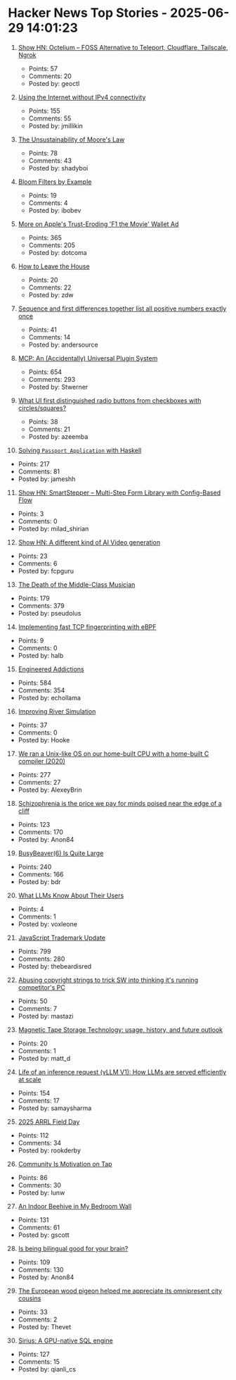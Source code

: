 # Hacker News Top Stories - 2025-06-29 14:01:23

1. [Show HN: Octelium – FOSS Alternative to Teleport, Cloudflare, Tailscale, Ngrok](https://github.com/octelium/octelium)
   - Points: 57
   - Comments: 20
   - Posted by: geoctl

2. [Using the Internet without IPv4 connectivity](https://jamesmcm.github.io/blog/no-ipv4/)
   - Points: 155
   - Comments: 55
   - Posted by: jmillikin

3. [The Unsustainability of Moore's Law](https://bzolang.blog/p/the-unsustainability-of-moores-law)
   - Points: 78
   - Comments: 43
   - Posted by: shadyboi

4. [Bloom Filters by Example](https://llimllib.github.io/bloomfilter-tutorial/)
   - Points: 19
   - Comments: 4
   - Posted by: ibobev

5. [More on Apple's Trust-Eroding 'F1 the Movie' Wallet Ad](https://daringfireball.net/2025/06/more_on_apples_trust-eroding_f1_the_movie_wallet_ad)
   - Points: 365
   - Comments: 205
   - Posted by: dotcoma

6. [How to Leave the House](https://buttondown.com/monteiro/archive/how-to-leave-the-house/)
   - Points: 20
   - Comments: 22
   - Posted by: zdw

7. [Sequence and first differences together list all positive numbers exactly once](https://oeis.org/A005228)
   - Points: 41
   - Comments: 14
   - Posted by: andersource

8. [MCP: An (Accidentally) Universal Plugin System](https://worksonmymachine.substack.com/p/mcp-an-accidentally-universal-plugin)
   - Points: 654
   - Comments: 293
   - Posted by: Stwerner

9. [What UI first distinguished radio buttons from checkboxes with circles/squares?](https://retrocomputing.stackexchange.com/questions/31806/what-ui-first-distinguished-radio-buttons-from-checkboxes-with-circles-and-squar)
   - Points: 38
   - Comments: 21
   - Posted by: azeemba

10. [Solving `Passport Application` with Haskell](https://jameshaydon.github.io/passport/)
   - Points: 217
   - Comments: 81
   - Posted by: jameshh

11. [Show HN: SmartStepper – Multi-Step Form Library with Config-Based Flow](https://github.com/Miladxsar23/smartstepper)
   - Points: 3
   - Comments: 0
   - Posted by: milad_shirian

12. [Show HN: A different kind of AI Video generation](undefined)
   - Points: 23
   - Comments: 6
   - Posted by: fcpguru

13. [The Death of the Middle-Class Musician](https://thewalrus.ca/the-death-of-the-middle-class-musician/)
   - Points: 179
   - Comments: 379
   - Posted by: pseudolus

14. [Implementing fast TCP fingerprinting with eBPF](https://halb.it/posts/ebpf-fingerprinting-1/)
   - Points: 9
   - Comments: 0
   - Posted by: halb

15. [Engineered Addictions](https://masonyarbrough.substack.com/p/engineered-addictions)
   - Points: 584
   - Comments: 354
   - Posted by: echollama

16. [Improving River Simulation](https://undiscoveredworlds.blogspot.com/2025/04/improving-river-simulation.html)
   - Points: 37
   - Comments: 0
   - Posted by: Hooke

17. [We ran a Unix-like OS on our home-built CPU with a home-built C compiler (2020)](https://fuel.edby.coffee/posts/how-we-ported-xv6-os-to-a-home-built-cpu-with-a-home-built-c-compiler/)
   - Points: 277
   - Comments: 27
   - Posted by: AlexeyBrin

18. [Schizophrenia is the price we pay for minds poised near the edge of a cliff](https://www.psychiatrymargins.com/p/schizophrenia-is-the-price-we-pay)
   - Points: 123
   - Comments: 170
   - Posted by: Anon84

19. [BusyBeaver(6) Is Quite Large](https://scottaaronson.blog/?p=8972)
   - Points: 240
   - Comments: 166
   - Posted by: bdr

20. [What LLMs Know About Their Users](https://www.schneier.com/)
   - Points: 4
   - Comments: 1
   - Posted by: voxleone

21. [JavaScript Trademark Update](https://deno.com/blog/deno-v-oracle4)
   - Points: 799
   - Comments: 280
   - Posted by: thebeardisred

22. [Abusing copyright strings to trick SW into thinking it's running competitor's PC](https://devblogs.microsoft.com/oldnewthing/20250624-00/?p=111299)
   - Points: 50
   - Comments: 7
   - Posted by: mastazi

23. [Magnetic Tape Storage Technology: usage, history, and future outlook](https://dl.acm.org/doi/10.1145/3708997)
   - Points: 20
   - Comments: 1
   - Posted by: matt_d

24. [Life of an inference request (vLLM V1): How LLMs are served efficiently at scale](https://www.ubicloud.com/blog/life-of-an-inference-request-vllm-v1)
   - Points: 154
   - Comments: 17
   - Posted by: samaysharma

25. [2025 ARRL Field Day](https://www.arrl.org/field-day)
   - Points: 112
   - Comments: 34
   - Posted by: rookderby

26. [Community Is Motivation on Tap](https://alanwu.xyz/posts/community/)
   - Points: 86
   - Comments: 30
   - Posted by: lunw

27. [An Indoor Beehive in My Bedroom Wall](https://www.keepingbackyardbees.com/an-indoor-beehive-zbwz1810zsau/)
   - Points: 131
   - Comments: 61
   - Posted by: gscott

28. [Is being bilingual good for your brain?](https://www.economist.com/science-and-technology/2025/06/27/is-being-bilingual-good-for-your-brain)
   - Points: 109
   - Comments: 130
   - Posted by: Anon84

29. [The European wood pigeon helped me appreciate its omnipresent city cousins](https://www.nytimes.com/2025/06/24/magazine/pigeons-city-nature.html)
   - Points: 33
   - Comments: 2
   - Posted by: Thevet

30. [Sirius: A GPU-native SQL engine](https://github.com/sirius-db/sirius)
   - Points: 127
   - Comments: 15
   - Posted by: qianli_cs

